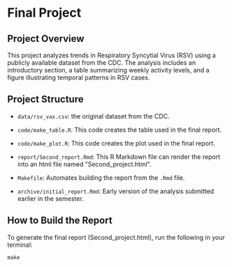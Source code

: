 # Final Project

## Project Overview
This project analyzes trends in Respiratory Syncytial Virus (RSV) using a publicly available dataset from the CDC. The analysis includes an introductory section, a table summarizing weekly activity levels, and a figure illustrating temporal patterns in RSV cases.

## Project Structure

- `data/rsv_vax.csv`: the original dataset from the CDC.


- `code/make_table.R`: 
  This code creates the table used in the final report.
- `code/make_plot.R`: 
  This code creates the plot used in the final report.


- `report/Second_report.Rmd`: This R Markdown file can render the report into an html file named "Second_project.html".


- `Makefile`: Automates building the report from the `.Rmd` file.


- `archive/initial_report.Rmd`: Early version of the analysis submitted earlier in the semester.


## How to Build the Report

To generate the final report (Second_project.html), run the following in your terminal:

`make`
